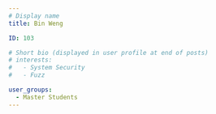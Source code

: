 ```yaml
---
# Display name
title: Bin Weng

ID: 103

# Short bio (displayed in user profile at end of posts)
# interests:
#   - System Security
#   - Fuzz

user_groups:
  - Master Students
---
```

